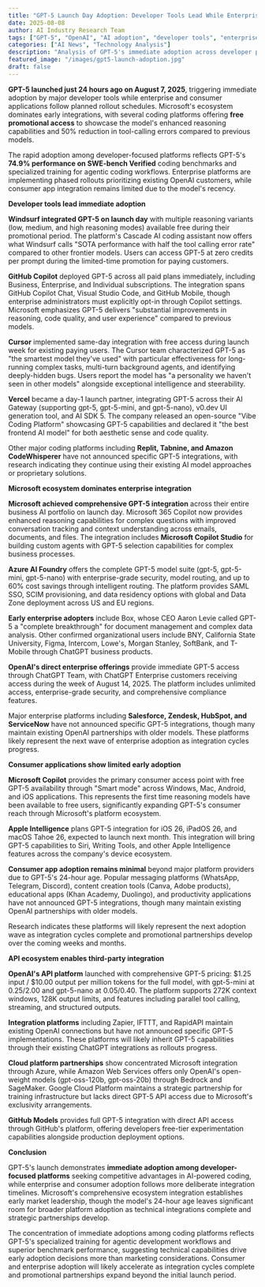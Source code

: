 ```yaml
---
title: "GPT-5 Launch Day Adoption: Developer Tools Lead While Enterprise and Consumer Apps Follow"
date: 2025-08-08
author: AI Industry Research Team
tags: ["GPT-5", "OpenAI", "AI adoption", "developer tools", "enterprise AI", "Microsoft Copilot"]
categories: ["AI News", "Technology Analysis"]
description: "Analysis of GPT-5's immediate adoption across developer platforms, enterprise tools, and consumer applications in the first 24 hours following its August 7, 2025 launch."
featured_image: "/images/gpt5-launch-adoption.jpg"
draft: false
---
```


**GPT-5 launched just 24 hours ago on August 7, 2025**, triggering immediate adoption by major developer tools while enterprise and consumer applications follow planned rollout schedules. Microsoft's ecosystem dominates early integrations, with several coding platforms offering **free promotional access** to showcase the model's enhanced reasoning capabilities and 50% reduction in tool-calling errors compared to previous models.

The rapid adoption among developer-focused platforms reflects GPT-5's **74.9% performance on SWE-bench Verified** coding benchmarks and specialized training for agentic coding workflows. Enterprise platforms are implementing phased rollouts prioritizing existing OpenAI customers, while consumer app integration remains limited due to the model's recency.

**Developer tools lead immediate adoption**

**Windsurf integrated GPT-5 on launch day** with multiple reasoning variants (low, medium, and high reasoning modes) available free during their promotional period. The platform's Cascade AI coding assistant now offers what Windsurf calls "SOTA performance with half the tool calling error rate" compared to other frontier models. Users can access GPT-5 at zero credits per prompt during the limited-time promotion for paying customers.

**GitHub Copilot** deployed GPT-5 across all paid plans immediately, including Business, Enterprise, and Individual subscriptions. The integration spans GitHub Copilot Chat, Visual Studio Code, and GitHub Mobile, though enterprise administrators must explicitly opt-in through Copilot settings. Microsoft emphasizes GPT-5 delivers "substantial improvements in reasoning, code quality, and user experience" compared to previous models.

**Cursor** implemented same-day integration with free access during launch week for existing paying users. The Cursor team characterized GPT-5 as "the smartest model they've used" with particular effectiveness for long-running complex tasks, multi-turn background agents, and identifying deeply-hidden bugs. Users report the model has "a personality we haven't seen in other models" alongside exceptional intelligence and steerability.

**Vercel** became a day-1 launch partner, integrating GPT-5 across their AI Gateway (supporting gpt-5, gpt-5-mini, and gpt-5-nano), v0.dev UI generation tool, and AI SDK 5. The company released an open-source "Vibe Coding Platform" showcasing GPT-5 capabilities and declared it "the best frontend AI model" for both aesthetic sense and code quality.

Other major coding platforms including **Replit, Tabnine, and Amazon CodeWhisperer** have not announced specific GPT-5 integrations, with research indicating they continue using their existing AI model approaches or proprietary solutions.

**Microsoft ecosystem dominates enterprise integration**

**Microsoft achieved comprehensive GPT-5 integration** across their entire business AI portfolio on launch day. Microsoft 365 Copilot now provides enhanced reasoning capabilities for complex questions with improved conversation tracking and context understanding across emails, documents, and files. The integration includes **Microsoft Copilot Studio** for building custom agents with GPT-5 selection capabilities for complex business processes.

**Azure AI Foundry** offers the complete GPT-5 model suite (gpt-5, gpt-5-mini, gpt-5-nano) with enterprise-grade security, model routing, and up to 60% cost savings through intelligent routing. The platform provides SAML SSO, SCIM provisioning, and data residency options with global and Data Zone deployment across US and EU regions.

**Early enterprise adopters** include Box, whose CEO Aaron Levie called GPT-5 a "complete breakthrough" for document management and complex data analysis. Other confirmed organizational users include BNY, California State University, Figma, Intercom, Lowe's, Morgan Stanley, SoftBank, and T-Mobile through ChatGPT business products.

**OpenAI's direct enterprise offerings** provide immediate GPT-5 access through ChatGPT Team, with ChatGPT Enterprise customers receiving access during the week of August 14, 2025. The platform includes unlimited access, enterprise-grade security, and comprehensive compliance features.

Major enterprise platforms including **Salesforce, Zendesk, HubSpot, and ServiceNow** have not announced specific GPT-5 integrations, though many maintain existing OpenAI partnerships with older models. These platforms likely represent the next wave of enterprise adoption as integration cycles progress.

**Consumer applications show limited early adoption**

**Microsoft Copilot** provides the primary consumer access point with free GPT-5 availability through "Smart mode" across Windows, Mac, Android, and iOS applications. This represents the first time reasoning models have been available to free users, significantly expanding GPT-5's consumer reach through Microsoft's platform ecosystem.

**Apple Intelligence** plans GPT-5 integration for iOS 26, iPadOS 26, and macOS Tahoe 26, expected to launch next month. This integration will bring GPT-5 capabilities to Siri, Writing Tools, and other Apple Intelligence features across the company's device ecosystem.

**Consumer app adoption remains minimal** beyond major platform providers due to GPT-5's 24-hour age. Popular messaging platforms (WhatsApp, Telegram, Discord), content creation tools (Canva, Adobe products), educational apps (Khan Academy, Duolingo), and productivity applications have not announced GPT-5 integrations, though many maintain existing OpenAI partnerships with older models.

Research indicates these platforms will likely represent the next adoption wave as integration cycles complete and promotional partnerships develop over the coming weeks and months.

**API ecosystem enables third-party integration**

**OpenAI's API platform** launched with comprehensive GPT-5 pricing: $1.25 input / $10.00 output per million tokens for the full model, with gpt-5-mini at $0.25/$2.00 and gpt-5-nano at $0.05/$0.40. The platform supports 272K context windows, 128K output limits, and features including parallel tool calling, streaming, and structured outputs.

**Integration platforms** including Zapier, IFTTT, and RapidAPI maintain existing OpenAI connections but have not announced specific GPT-5 implementations. These platforms will likely inherit GPT-5 capabilities through their existing ChatGPT integrations as rollouts progress.

**Cloud platform partnerships** show concentrated Microsoft integration through Azure, while Amazon Web Services offers only OpenAI's open-weight models (gpt-oss-120b, gpt-oss-20b) through Bedrock and SageMaker. Google Cloud Platform maintains a strategic partnership for training infrastructure but lacks direct GPT-5 API access due to Microsoft's exclusivity arrangements.

**GitHub Models** provides full GPT-5 integration with direct API access through GitHub's platform, offering developers free-tier experimentation capabilities alongside production deployment options.

**Conclusion**

GPT-5's launch demonstrates **immediate adoption among developer-focused platforms** seeking competitive advantages in AI-powered coding, while enterprise and consumer adoption follows more deliberate integration timelines. Microsoft's comprehensive ecosystem integration establishes early market leadership, though the model's 24-hour age leaves significant room for broader platform adoption as technical integrations complete and strategic partnerships develop.

The concentration of immediate adoptions among coding platforms reflects GPT-5's specialized training for agentic development workflows and superior benchmark performance, suggesting technical capabilities drive early adoption decisions more than marketing considerations. Consumer and enterprise adoption will likely accelerate as integration cycles complete and promotional partnerships expand beyond the initial launch period.
